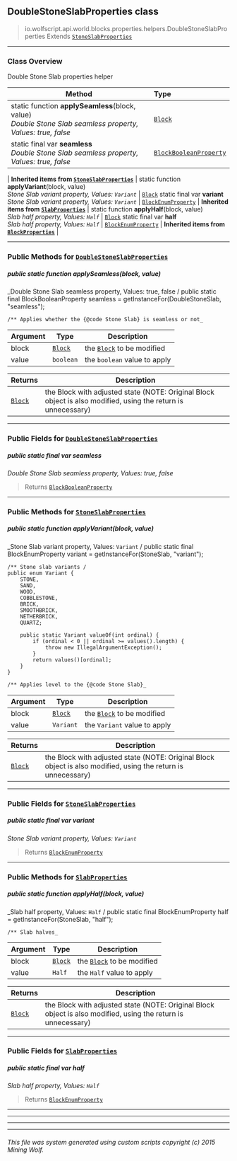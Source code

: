 ## DoubleStoneSlabProperties __class__

>io.wolfscript.api.world.blocks.properties.helpers.DoubleStoneSlabProperties
>Extends [`StoneSlabProperties`](StoneSlabProperties.md)

---

### Class Overview

Double Stone Slab properties helper

Method | Type   
--- | :--- 
static function __applySeamless__(block, value) <br> _Double Stone Slab seamless property, Values: true, false_ | [`Block`](../../Block.md)
static final var __seamless__ <br> _Double Stone Slab seamless property, Values: true, false_ | [`BlockBooleanProperty`](../BlockBooleanProperty.md)
 |
__Inherited items from [`StoneSlabProperties`](StoneSlabProperties.md)__ |
static function __applyVariant__(block, value) <br> _Stone Slab variant property, Values: `Variant`_ | [`Block`](../../Block.md)
static final var __variant__ <br> _Stone Slab variant property, Values: `Variant`_ | [`BlockEnumProperty`](../BlockEnumProperty.md)
 |
__Inherited items from [`SlabProperties`](SlabProperties.md)__ |
static function __applyHalf__(block, value) <br> _Slab half property, Values: `Half`_ | [`Block`](../../Block.md)
static final var __half__ <br> _Slab half property, Values: `Half`_ | [`BlockEnumProperty`](../BlockEnumProperty.md)
 |
__Inherited items from [`BlockProperties`](BlockProperties.md)__ |









---


### Public Methods for [`DoubleStoneSlabProperties`](DoubleStoneSlabProperties.md)

##### <a id='applyseamless'></a>public static function __applySeamless__(block, value)

_Double Stone Slab seamless property, Values: true, false /
    public static final BlockBooleanProperty seamless = getInstanceFor(DoubleStoneSlab, "seamless");

    /** Applies whether the {@code Stone Slab} is seamless or not_

Argument | Type | Description  
--- | --- | --- 
block | [`Block`](../../Block.md) | the [`Block`](../../Block.md) to be modified
value | `boolean` | the `boolean` value to apply

Returns | Description
--- | --- 
[`Block`](../../Block.md) | the Block with adjusted state (NOTE: Original Block object is also modified, using the return is unnecessary)


---

### Public Fields for [`DoubleStoneSlabProperties`](DoubleStoneSlabProperties.md)

##### <a id='seamless'></a>public static final var __seamless__

_Double Stone Slab seamless property, Values: true, false_

>Returns
>  [`BlockBooleanProperty`](../BlockBooleanProperty.md)

---

### Public Methods for [`StoneSlabProperties`](StoneSlabProperties.md)

##### <a id='applyvariant'></a>public static function __applyVariant__(block, value)

_Stone Slab variant property, Values: `Variant` /
    public static final BlockEnumProperty variant = getInstanceFor(StoneSlab, "variant");

    /** Stone slab variants /
    public enum Variant {
        STONE,
        SAND,
        WOOD,
        COBBLESTONE,
        BRICK,
        SMOOTHBRICK,
        NETHERBRICK,
        QUARTZ;

        public static Variant valueOf(int ordinal) {
            if (ordinal < 0 || ordinal >= values().length) {
                throw new IllegalArgumentException();
            }
            return values()[ordinal];
        }
    }

    /** Applies level to the {@code Stone Slab}_

Argument | Type | Description  
--- | --- | --- 
block | [`Block`](../../Block.md) | the [`Block`](../../Block.md) to be modified
value | `Variant` | the `Variant` value to apply

Returns | Description
--- | --- 
[`Block`](../../Block.md) | the Block with adjusted state (NOTE: Original Block object is also modified, using the return is unnecessary)


---

### Public Fields for [`StoneSlabProperties`](StoneSlabProperties.md)

##### <a id='variant'></a>public static final var __variant__

_Stone Slab variant property, Values: `Variant`_

>Returns
>  [`BlockEnumProperty`](../BlockEnumProperty.md)

---

### Public Methods for [`SlabProperties`](SlabProperties.md)

##### <a id='applyhalf'></a>public static function __applyHalf__(block, value)

_Slab half property, Values: `Half` /
    public static final BlockEnumProperty half = getInstanceFor(StoneSlab, "half");

    /** Slab halves_

Argument | Type | Description  
--- | --- | --- 
block | [`Block`](../../Block.md) | the [`Block`](../../Block.md) to be modified
value | `Half` | the `Half` value to apply

Returns | Description
--- | --- 
[`Block`](../../Block.md) | the Block with adjusted state (NOTE: Original Block object is also modified, using the return is unnecessary)


---

### Public Fields for [`SlabProperties`](SlabProperties.md)

##### <a id='half'></a>public static final var __half__

_Slab half property, Values: `Half`_

>Returns
>  [`BlockEnumProperty`](../BlockEnumProperty.md)

---


---


---


---


###### This file was system generated using custom scripts copyright (c) 2015 Mining Wolf.
	

